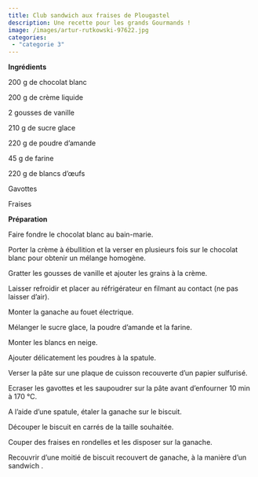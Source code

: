 ```yaml
---
title: Club sandwich aux fraises de Plougastel
description: Une recette pour les grands Gourmands !
image: /images/artur-rutkowski-97622.jpg
categories: 
 - "categorie 3"
---
```

**Ingrédients**

200 g de chocolat blanc

200 g de crème liquide

2 gousses de vanille

210 g de sucre glace

220 g de poudre d’amande

45 g de farine

220 g de blancs d’œufs

Gavottes

Fraises





**Préparation**

Faire fondre le chocolat blanc au bain-marie.

Porter la crème à ébullition et la verser en plusieurs fois sur le chocolat blanc pour obtenir un mélange homogène.

Gratter les gousses de vanille et ajouter les grains à la crème.

Laisser refroidir et placer au réfrigérateur en filmant au contact (ne pas laisser d’air).

Monter la ganache au fouet électrique.

Mélanger le sucre glace, la poudre d’amande et la farine.

Monter les blancs en neige.

Ajouter délicatement les poudres à la spatule.

Verser la pâte sur une plaque de cuisson recouverte d’un papier sulfurisé.

Ecraser les gavottes et les saupoudrer sur la pâte avant d’enfourner 10 min à 170 °C.

A l’aide d’une spatule, étaler la ganache sur le biscuit.

Découper le biscuit en carrés de la taille souhaitée.

Couper des fraises en rondelles et les disposer sur la ganache.

Recouvrir d’une moitié de biscuit recouvert de ganache, à la manière d’un sandwich .



